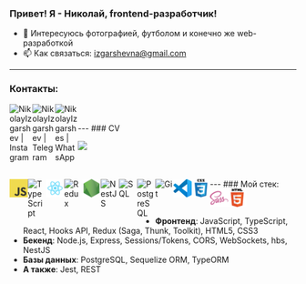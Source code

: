### Привет! Я - Николай, frontend-разработчик!

- 👀 Интересуюсь фотографией, футболом и конечно же web-разработкой
- 📫 Как связаться: izgarshevna@gmail.com

---
### Контакты:
<a href="https://www.instagram.com/nikolayizgarshev" title="Instagram!">
<img align="left" alt="NikolayIzgarshev | Instagram" width="40px" src="https://img.icons8.com/fluency/48/000000/instagram-new.png" /></a>
<a href="https://t.me/NikolayIzgarshev" title="Telegram!">
<img align="left" alt="NikolayIzgarshev | Telegram" width="40px" src="https://img.icons8.com/fluency/48/000000/telegram-app.png" /></a>
<a href="https://wa.me/79313566480" title="WhatsApp!">
<img align="left" alt="NikolayIzgarshes | WhatsApp" width="40px" src="https://img.icons8.com/color/48/000000/whatsapp.png" /></a>
<br/>
<br/>
---
### CV

<a name="cv" href="" ><img src="https://img.icons8.com/nolan/64/parse-from-clipboard.png"/></a>

<br/>
<br/>
---
### Мой стек:

<img align="left" alt="JavaScript" width="32px" src="https://raw.githubusercontent.com/github/explore/80688e429a7d4ef2fca1e82350fe8e3517d3494d/topics/javascript/javascript.png" />
<img align="left" alt="TypeScript" width="32px" src="https://img.icons8.com/color/48/000000/typescript.png"/>
<img align="left" alt="React" width="32px" src="https://raw.githubusercontent.com/github/explore/80688e429a7d4ef2fca1e82350fe8e3517d3494d/topics/react/react.png" />
<img align="left" alt="Redux"  width="32px" src="https://img.icons8.com/color/48/000000/redux.png"/>
<img align="left" alt="Node.js" width="32px" src="https://raw.githubusercontent.com/github/explore/80688e429a7d4ef2fca1e82350fe8e3517d3494d/topics/nodejs/nodejs.png" />
<img align="left" alt="NestJS" width="32px" src="https://camo.githubusercontent.com/62f793841facaf3fd1aeeffbf043bd1318cd85f70713634360981def11b4ae28/68747470733a2f2f6873746f2e6f72672f67657470726f2f686162722f706f73745f696d616765732f6431312f3938622f6163382f64313139386261633865346365643064383964356535393833303631663431382e706e67" />
<img align="left" alt="SQL" width="32px" src="https://img.icons8.com/color-glass/48/000000/sql.png"/>
<img align="left" alt="PostgreSQL" width="32px" src="https://img.icons8.com/color/50/000000/postgreesql.png"/>
<img align="left" alt="Git" width="32px" src="https://img.icons8.com/color/48/000000/git.png"/>
<img align="left" alt="Visual Studio Code" width="32px" src="https://raw.githubusercontent.com/github/explore/80688e429a7d4ef2fca1e82350fe8e3517d3494d/topics/visual-studio-code/visual-studio-code.png" />
<img align="left" alt="CSS3" width="32px" src="https://raw.githubusercontent.com/github/explore/80688e429a7d4ef2fca1e82350fe8e3517d3494d/topics/css/css.png" />
<img align="left" alt="Sass" width="32px" src="https://raw.githubusercontent.com/github/explore/80688e429a7d4ef2fca1e82350fe8e3517d3494d/topics/sass/sass.png" />
<img align="left" alt="HTML5" width="32px" src="https://raw.githubusercontent.com/github/explore/80688e429a7d4ef2fca1e82350fe8e3517d3494d/topics/html/html.png" />

<br/>
<br/>
<br/>

- **Фронтенд**: JavaScript, TypeScript, React, Hooks API, Redux (Saga, Thunk, Toolkit), HTML5, CSS3
- **Бекенд**: Node.js, Express, Sessions/Tokens, CORS, WebSockets, hbs, NestJS
- **Базы данных**: PostgreSQL, Sequelize ORM, TypeORM
- **A также**: Jest, REST


<!--
**NikolaiIzg/NikolaiIzg** is a ✨ _special_ ✨ repository because its `README.md` (this file) appears on your GitHub profile.
-->
